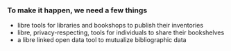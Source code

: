 ### To make it happen, we need a few things
* libre tools for libraries and bookshops to publish their inventories
* libre, privacy-respecting, tools for individuals to share their bookshelves
* a libre linked open data tool to mutualize bibliographic data
